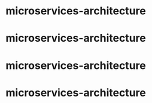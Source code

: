 # microservices-architecture
# microservices-architecture
# microservices-architecture
# microservices-architecture
